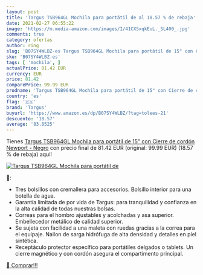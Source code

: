 ```yaml
---
layout: post
title: 'Targus TSB964GL Mochila para portátil de al 18.57 % de rebaja'
date: 2021-02-27 06:55:22
image: 'https://m.media-amazon.com/images/I/41CX5xqkEuL._SL400_.jpg'
comments: true
category: ofertas
author: ring
slug: 'B07SY4WLBZ-es Targus TSB964GL Mochila para portátil de 15" con Cierre de...'
sku: 'B07SY4WLBZ-es'
tags: [ 'mochila', ]
actualPrice: 81.42 EUR
currency: EUR
price: 81.42
comparePrice: 99.99 EUR
prodname: 'Targus TSB964GL Mochila para portátil de 15" con Cierre de cordón Newport - Negro'
country: 'es'
flag: '🇪🇸'
brand: 'Targus'
buyurl: 'https://www.amazon.es/dp/B07SY4WLBZ/?tag=tolees-21'
descuento: '18.57'
average: '83.8525'
---
```


Tienes [Targus TSB964GL Mochila para portátil de 15" con Cierre de cordón Newport - Negro](https://www.amazon.es/dp/B07SY4WLBZ/?tag=tolees-21) con precio final de  81.42 EUR (original: 99.99 EUR) (18.57 %  de rebaja) aqui!

[![Targus TSB964GL Mochila para portátil de](https://m.media-amazon.com/images/I/41CX5xqkEuL._SL400_.jpg)](https://www.amazon.es/dp/B07SY4WLBZ/?tag=tolees-21)

🔎:

- Tres bolsillos con cremallera para accesorios. Bolsillo interior para una botella de agua.
- Garantía limitada de por vida de Targus: para tranquilidad y confianza en la alta calidad de todas nuestras bolsas.
- Correas para el hombro ajustables y acolchadas y asa superior. Embellecedor metálico de calidad superior.
- Se sujeta con facilidad a una maleta con ruedas gracias a la correa para el equipaje. Nailon de sarga hidrófuga de alta densidad y detalles en piel sintética.
- Receptáculo protector específico para portátiles delgados o tablets. Un cierre magnético y con cordón asegura el compartimento principal.

[🛒 Comprar!!!](https://www.amazon.es/dp/B07SY4WLBZ/?tag=tolees-21)

